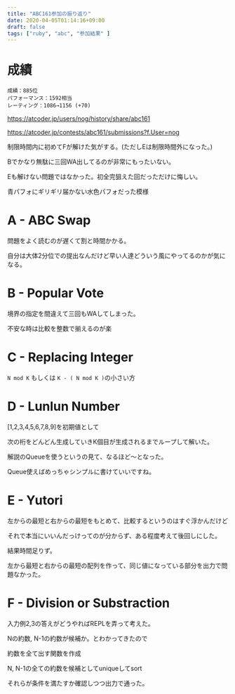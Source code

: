 ```yaml
---
title: "ABC161参加の振り返り"
date: 2020-04-05T01:14:16+09:00
draft: false
tags: ["ruby", "abc", "参加結果" ]
---
```


# 成績
```
成績：885位
パフォーマンス：1592相当
レーティング：1086→1156 (+70)
```
https://atcoder.jp/users/nog/history/share/abc161

https://atcoder.jp/contests/abc161/submissions?f.User=nog

制限時間内に初めてFが解けた気がする。(ただしEは制限時間外になった。)

Bでかなり無駄に三回WA出してるのが非常にもったいない。

Eも解けない問題ではなかった。初全完狙えた回だっただけに悔しい。

青パフォにギリギリ届かない水色パフォだった模様

# A - ABC Swap
問題をよく読むのが遅くて割と時間かかる。

自分は大体2分位での提出なんだけど早い人達どういう風にやってるのかが気になる。

# B - Popular Vote
境界の指定を間違えて三回もWAしてしまった。

不安な時は比較を整数で揃えるのが楽

# C - Replacing Integer
`N mod K` もしくは `K - ( N mod K )`の小さい方

# D - Lunlun Number
[1,2,3,4,5,6,7,8,9]を初期値として

次の桁をどんどん生成していきK個目が生成されるまでループして解いた。

解説のQueueを使うというの見て、なるほど〜となった。

Queue使えばめっちゃシンプルに書けていいですね。

# E - Yutori
左からの最短と右からの最短をもとめて、比較するというのはすぐ浮かんだけど

それで本当にいいんだっけってのが分からず、ある程度考えて後回しにした。

結果時間足りず。

左から最短と右からの最短の配列を作って、同じ値になっている部分を出力で問題なかった。

# F - Division or Substraction
入力例2,3の答えがどうやればREPLを弄って考えた。

Nの約数, N-1の約数が候補か。とわかってきたので

約数を全て出す関数を作成

N, N-1の全ての約数を候補としてuniqueしてsort

それらが条件を満たすか確認しつつ出力で通った。